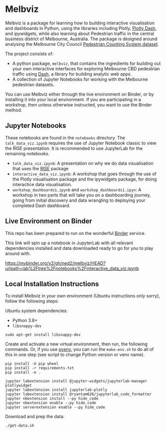 # Melbviz

Melbviz is a package for learning how to building interactive visualisation and
dashboards in Python, using the libraries including Plotly, [Plotly
Dash](plotly/dash), and ipywidgets, while also learning about Pedestrian traffic
in the central business district of Melbourne, Australia. The package is
designed around analysing the Melbourne City Council [Pedestrian Counting System
dataset](https://data.melbourne.vic.gov.au/Transport/Pedestrian-Counting-System-2009-to-Present-counts-/b2ak-trbp).

The project consists of:
* A python package, `melbviz`, that contains the ingredients for building out
  your own interactive interfaces for exploring Melbourne CBD pedestrian traffic
  using [Dash](plotly/dash), a library for building analytic web apps.
* A collection of Jupyter Notebooks for working with the Melbourne pedestrian datasets.

You can use Melbviz either through the live environment on Binder, or by
installing it into your local environment. If you are participating in a
workshop, then unless otherwise instructed, you want to use the Binder method.

## Jupyter Notebooks

These notebooks are found in the `notebooks` directory. The
`talk_data_viz.ipynb` requires the use of Jupyter Notebook classic to view the
RISE presentation. It is recommended to use JupyterLab for the remaining
notebooks.

* `talk_data_viz.ipynb`: A presentation on why we do data visualisation that
  uses the [RISE](https://rise.readthedocs.io) package
* `interactive_data_viz.ipynb`: A workshop that goes through the use of the
  Plotly visualisation package and the ipywidgets package, for doing interactice
  data visualisation.
* `workshop_dashboards1.ipynb` and `workshop_dashboards1.ipyn`: A workshop in
  two parts that will take you on a dashboarding journey, going from initial
  discovery and data wrangling to deploying your completed Dash dashboard.
  

## Live Environment on Binder

This repo has been prepared to run on the wonderful
[Binder](https://mybinder.org/) service.

This link will spin up a notebook in JupyterLab with all relevant dependencies
installed and data downloaded ready to go for you to play around with.

https://mybinder.org/v2/gh/ned2/melbviz/HEAD?urlpath=lab%2Ftree%2Fnotebooks%2Finteractive_data_viz.ipynb


## Local Installation Instructions

To install Melbviz in your own environment (Ubuntu instructions only sorry),
follow the following steps:

Ubuntu system dependencies:
* Python 3.8+
* `libsnappy-dev`

```
sudo apt-get install libsnappy-dev
```

Create and activate a new virtual environment, then run, the following
commands. Or, if you use [pyenv](https://github.com/pyenv/pyenv), you can run
the `make-env.sh` to do all of this in one step (see script to change Python
version or venv name).


```
pip install -U pip wheel
pip install -r requirements.txt
pip install -e .

jupyter labextension install @jupyter-widgets/jupyterlab-manager plotlywidget
jupyter labextension install jupyterlab-plotly
jupyter labextension install @ryantam626/jupyterlab_code_formatter
jupyter nbextension install --py hide_code
jupyter nbextension enable --py hide_code
jupyter serverextension enable --py hide_code
```

Download and prep the data:

    ./get-data.sh

